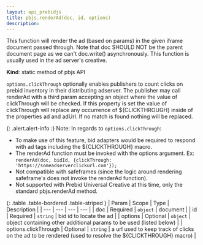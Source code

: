 ```yaml
---
layout: api_prebidjs
title: pbjs.renderAd(doc, id, options)
description:
---
```



This function will render the ad (based on params) in the given iframe document passed through. Note that doc SHOULD NOT be the parent document page as we can't doc.write() asynchronously. This function is usually used in the ad server's creative.

**Kind**: static method of pbjs API

`options.clickThrough` optionally enables publishers to count clicks on prebid inventory in their distributing adserver.
The publisher may call renderAd with a third param accepting an object where the value of clickThrough will be checked.
If this property is set the value of clickThrough will replace any occurrence of ${CLICKTHROUGH} inside of the properties ad and adUrl. If no match is found nothing will be replaced.

{: .alert.alert-info :}
Note: In regards to `options.clickThrough`:
- To make use of this feature, bid adapters would be required to respond with ad tags including the ${CLICKTHROUGH} macro.
- The renderAd function must be invoked with the options argument. Ex: `renderAd(doc, bidId, {clickThrough: 'https://someadserverclickurl.com'});`
- Not compatible with safeframes (since the logic around rendering safeframe's does not invoke the renderAd function).
- Not supported with Prebid Universal Creative at this time, only the standard pbjs.renderAd method.


{: .table .table-bordered .table-striped }
| Param | Scope | Type | Description |
| --- | --- | --- | --- |
| doc | Required | `object` | document |
| id | Required | `string` | bid id to locate the ad |
| options | Optional | `object` | object containing other additional params to be used (listed below) |
| options.clickThrough | Optional | `string` | a url used to keep track of clicks on the ad to be rendered (used to resolve the ${CLICKTHROUGH} macro) |

